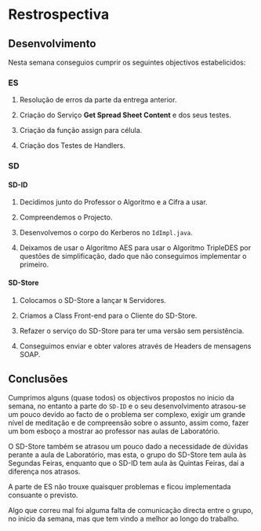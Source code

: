# Restrospectiva

## Desenvolvimento

Nesta semana conseguios cumprir os seguintes objectivos estabelicidos:

### ES

1) Resolução de erros da parte da entrega anterior.

2) Criação do Serviço **Get Spread Sheet Content** e dos seus testes.

3) Criação da função assign para célula.

4) Criação dos Testes de Handlers.




### SD


#### SD-ID

1) Decidimos junto do Professor o Algoritmo e a Cifra a usar.

2) Compreendemos o Projecto.

3) Desenvolvemos o corpo do Kerberos no ``` IdImpl.java ```.

4) Deixamos de usar o Algoritmo AES para usar o Algoritmo TripleDES por questões de simplificação, dado que não conseguimos implementar o primeiro.


#### SD-Store

1) Colocamos o SD-Store a lançar ``` N ``` Servidores.

2) Criamos a Class Front-end para o Cliente do SD-Store.

3) Refazer o serviço do SD-Store para ter uma versão sem persistência.

4) Conseguimos enviar e obter valores através de Headers de mensagens SOAP.




## Conclusões

Cumprimos alguns (quase todos) os objectivos propostos no inicio da semana, no entanto a parte do ```SD-ID``` e o seu desenvolvimento atrasou-se um pouco devido ao facto de o problema ser complexo, exigir um grande nível de meditação e de compreensão sobre o assunto, assim como, fazer um bom esboço a mostrar ao professor nas aulas de Laboratório.

O SD-Store também se atrasou um pouco dado a necessidade de dúvidas perante a aula de Laboratório, mas esta, o grupo do SD-Store tem aula às Segundas Feiras, enquanto que o SD-ID tem aula às Quintas Feiras, daí a diferença nos atrasos.

A parte de ES não trouxe quaisquer problemas e ficou implementada consuante o previsto.

Algo que correu mal foi alguma falta de comunicação directa entre o grupo, no inicio da semana, mas que tem vindo a melhor ao longo do trabalho.
